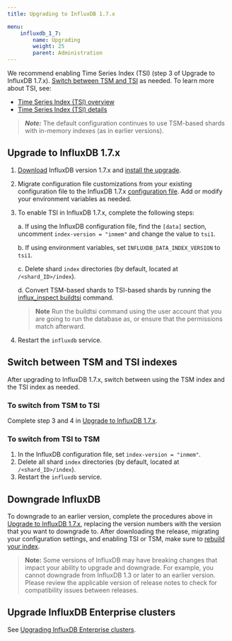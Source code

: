 ```yaml
---
title: Upgrading to InfluxDB 1.7.x

menu:
    influxdb_1_7:
        name: Upgrading
        weight: 25
        parent: Administration
---
```



We recommend enabling Time Series Index (TSI) (step 3 of Upgrade to InfluxDB 1.7.x). [Switch between TSM and TSI](#switch-between-tsm-and-tsi-indexes) as needed. To learn more about TSI, see:

- [Time Series Index (TSI) overview](/influxdb/v1.7/concepts/time-series-index/)
- [Time Series Index (TSI) details](/influxdb/v1.7/concepts/tsi-details/)

> **_Note:_** The default configuration continues to use TSM-based shards with in-memory indexes (as in earlier versions).

## Upgrade to InfluxDB 1.7.x

1. [Download](https://portal.influxdata.com/downloads) InfluxDB version 1.7.x and [install the upgrade](/influxdb/v1.7/introduction/installation).

2. Migrate configuration file customizations from your existing configuration file to the InfluxDB 1.7.x [configuration file](/influxdb/v1.7/administration/config/). Add or modify your environment variables as needed.

3. To enable TSI in InfluxDB 1.7.x, complete the following steps:

    a. If using the InfluxDB configuration file, find the `[data]` section, uncomment `index-version = "inmem"` and change the value to `tsi1`.

    b. If using environment variables, set `INFLUXDB_DATA_INDEX_VERSION` to `tsi1`.

    c. Delete shard `index` directories (by default, located at `/<shard_ID>/index`).

    d. Convert TSM-based shards to TSI-based shards by running the [influx_inspect buildtsi](/influxdb/v1.7/tools/influx_inspect/#buildtsi) command.

    > **Note** Run the buildtsi command using the user account that you are going to run the database as, or ensure that the permissions match afterward.

4. Restart the `influxdb` service.

## Switch between TSM and TSI indexes

After upgrading to InfluxDB 1.7.x, switch between using the TSM index and the TSI index as needed.

### To switch from TSM to TSI

Complete step 3 and 4 in [Upgrade to InfluxDB 1.7.x](#upgrade-to-influxdb-1-7-x).

### To switch from TSI to TSM

1. In the InfluxDB configuration file, set `index-version = "inmem"`. 
2. Delete all shard `index` directories (by default, located at `/<shard_ID>/index`).
3. Restart the `influxdb` service.

## Downgrade InfluxDB

To downgrade to an earlier version, complete the procedures above in [Upgrade to InfluxDB 1.7.x](#upgrade-to-InfluxDB-1.7.x), replacing the version numbers with the version that you want to downgrade to.
After downloading the release, migrating your configuration settings, and enabling TSI or TSM, make sure to [rebuild your index](/influxdb/v1.7/administration/rebuild-tsi-index/#sidebar).

>**Note:** Some versions of InfluxDB may have breaking changes that impact your ability to upgrade and downgrade. For example, you cannot downgrade from InfluxDB 1.3 or later to an earlier version. Please review the applicable version of release notes to check for compatibility issues between releases.

## Upgrade InfluxDB Enterprise clusters

See [Upgrading InfluxDB Enterprise clusters](/enterprise_influxdb/v1.7/administration/upgrading/).
